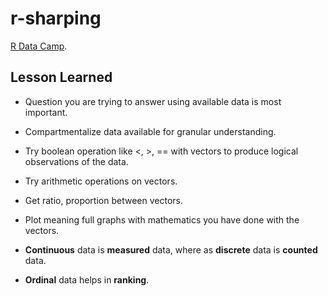 r-sharping
==========
[R Data Camp](https://www.datacamp.com/courses/data-analysis-and-statistical-inference_mine-cetinkaya-rundel-by-datacamp).


## Lesson Learned

* Question you are trying to answer using available data is most important.
* Compartmentalize data available for granular understanding.
* Try boolean operation like <, >, == with vectors to produce logical observations of the data.
* Try arithmetic operations on vectors. 
* Get ratio, proportion between vectors.
* Plot meaning full graphs with mathematics you have done with the vectors.
			
						
								
* __Continuous__ data is __measured__ data, where as __discrete__ data is __counted__ data.
* __Ordinal__ data helps in __ranking__.



